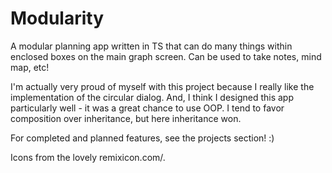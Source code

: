 # Modularity
A modular planning app written in TS that can do many things within enclosed boxes on the main graph screen. Can be used to take notes, mind map, etc!

I'm actually very proud of myself with this project because I really like the implementation of the circular dialog. And, I think I designed this app particularly well - it was a great chance to use OOP. I tend to favor composition over inheritance, but here inheritance won.

For completed and planned features, see the projects section! :)

Icons from the lovely remixicon.com/.
